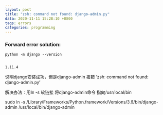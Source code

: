 ```yaml
---
layout: post
title: "zsh: command not found: django-admin.py"
data: 2020-11-11 15:28:10 +0800
tags: errors
categories: programming
---
```


### Forward error solution:

	python -m django --version


	1.11.4


说明django安装成功，但是django-admin 报错 ‘zsh: command not found: django-admin.py’


解决办法：用ln -s 软链接 将django-admin命令 指向/usr/local/bin


sudo ln -s /Library/Frameworks/Python.framework/Versions/3.6/bin/django-admin /usr/local/bin/django-admin

